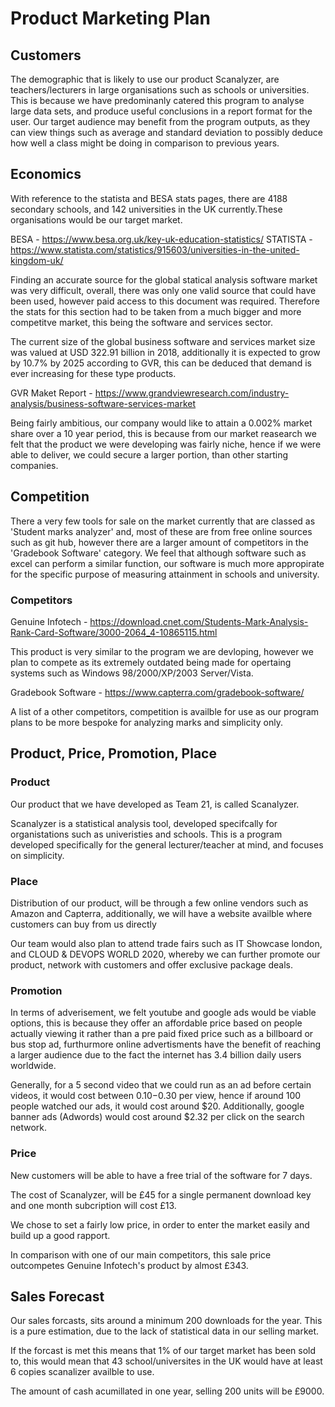 # Product Marketing Plan


## Customers

The demographic that is likely to use our product Scanalyzer, are teachers/lecturers in large organisations such as schools or universities. 
This is because we have predominanly catered this program to analyse large data sets, and produce useful conclusions in a report format for the user.
Our target audience may benefit from the program outputs, as they can view things such as average and standard deviation to possibly deduce how well a class might be doing in
comparison to previous years.

## Economics

With reference to the statista and BESA stats pages, there are 4188 secondary schools, and 142 universities in the UK currently.These organisations 
would be our target market.

BESA - https://www.besa.org.uk/key-uk-education-statistics/
STATISTA - https://www.statista.com/statistics/915603/universities-in-the-united-kingdom-uk/

Finding an accurate source for the global statical analysis software market was very difficult, overall, there was only one valid source that could have been used, however paid
access to this document was required. Therefore the stats for this section had to be taken from a much bigger and more competitve market, this being the software and services 
sector.

The current size of the global business software and services market size was valued at USD 322.91 billion in 2018, additionally it is expected to grow by 10.7% by 2025 according
to GVR, this can be deduced that demand is ever increasing for these type products.

GVR Maket Report - https://www.grandviewresearch.com/industry-analysis/business-software-services-market

Being fairly ambitious, our company would like to attain a 0.002% market share over a 10 year period, this is because from our market reasearch we felt that the product we were
developing was fairly niche, hence if we were able to deliver, we could secure a larger portion, than other starting companies.


## Competition

There a very few tools for sale on the market currently that are classed as 'Student marks analyzer' and, most of these are from free online sources such as git hub,
however there are a larger amount of competitors in the 'Gradebook Software' category. We feel that although software such as excel can perform a similar function,
our software is much more appropirate for the specific purpose of measuring attainment in schools and university. 


### Competitors

Genuine Infotech - https://download.cnet.com/Students-Mark-Analysis-Rank-Card-Software/3000-2064_4-10865115.html

This product is very similar to the program we are devloping, however we plan to compete as its extremely outdated being made for opertaing systems such as
Windows 98/2000/XP/2003 Server/Vista.

Gradebook Software - https://www.capterra.com/gradebook-software/

A list of a other competitors, competition is availble for use as our program plans to be more bespoke for analyzing marks and simplicity only. 

## Product, Price, Promotion, Place

### Product

Our product that we have developed as Team 21, is called Scanalyzer.

Scanalyzer is a statistical analysis tool, developed specifcally for organistations such as univeristies and schools. This is a program developed
specifically for the general lecturer/teacher at mind, and focuses on simplicity. 

### Place

Distribution of our product, will be through a few online vendors such as Amazon and Capterra, additionally, we will have a website availble where customers can buy from us directly

Our team would also plan to attend trade fairs such as IT Showcase london, and CLOUD & DEVOPS WORLD 2020, whereby we can further promote our product, network with customers and
offer exclusive package deals.


### Promotion

In terms of adverisement, we felt youtube and google ads would be viable options, this is because they offer an affordable price based on people actually viewing it rather
than a pre paid fixed price such as a billboard or bus stop ad, furthurmore online advertisments have the benefit of reaching a larger audience due to the fact the internet
has 3.4 billion daily users worldwide.

Generally, for a 5 second video that we could run as an ad before certain videos, it would
cost between $0.10-$0.30 per view, hence if around 100 people watched our ads, it would cost around $20. Additionally, google banner ads (Adwords) would cost around $2.32 
per click on the search network.

### Price

New customers will be able to have a free trial of the software for 7 days.

The cost of Scanalyzer, will be £45 for a single permanent download key and  one month subcription will cost £13.

We chose to set a fairly low price, in order to enter the market easily and build up a good rapport.

In comparison with one of our main competitors, this sale price outcompetes Genuine Infotech's product by almost £343.


## Sales Forecast

Our sales forcasts, sits around a minimum 200 downloads for the year. This is a pure estimation, due to the lack of statistical data in our selling market.

If the forcast is met this means that 1% of our target market has been sold to, this would mean that 43 school/universites in the UK would have at least 6 copies scanalizer availble to use.

The amount of cash acumillated in one year, selling 200 units will be £9000.


